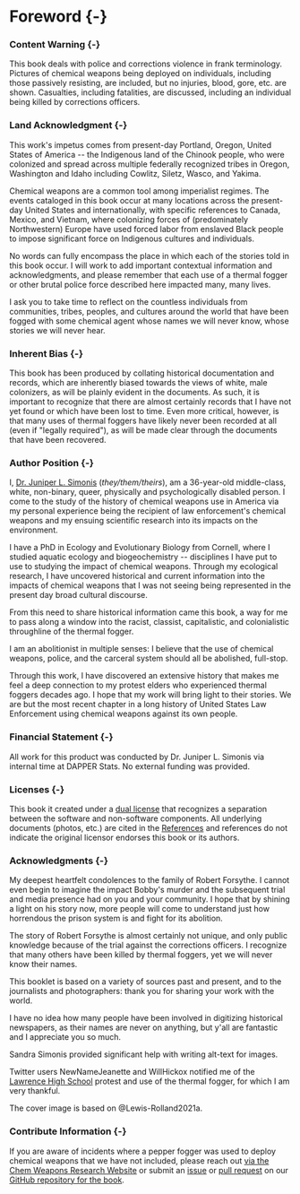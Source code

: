 # Foreword {-}

### Content Warning {-}

This book deals with police and corrections violence in frank terminology.
Pictures of chemical weapons being deployed on individuals, including those passively resisting, are included, but no injuries, blood, gore, etc. are shown.
Casualties, including fatalities, are discussed, including an individual being killed by corrections officers.


### Land Acknowledgment {-}

This work's impetus comes from present-day Portland, Oregon, United States of America -- the Indigenous land of the Chinook people, who were colonized and spread across multiple federally recognized tribes in Oregon, Washington and Idaho including Cowlitz, Siletz, Wasco, and Yakima.

Chemical weapons are a common tool among imperialist regimes.
The events cataloged in this book occur at many locations across the present-day United States and internationally, with specific references to Canada, Mexico, and Vietnam, where colonizing forces of (predominately Northwestern) Europe have used forced labor from enslaved Black people to impose significant force on Indigenous cultures and individuals.

No words can fully encompass the place in which each of the stories told in this book occur.
I will work to add important contextual information and acknowledgments, and please remember that each use of a thermal fogger or other brutal police force described here impacted many, many lives.

I ask you to take time to reflect on the countless individuals from communities, tribes, peoples, and cultures around the world that have been fogged with some chemical agent whose names we will never know, whose stories we will never hear.

### Inherent Bias {-}

This book has been produced by collating historical documentation and records, which are inherently biased towards the views of white, male colonizers, as will be plainly evident in the documents.
As such, it is important to recognize that there are almost certainly records that I have not yet found or which have been lost to time.
Even more critical, however, is that many uses of thermal foggers have likely never been recorded at all (even if "legally required"), as will be made clear through the documents that have been recovered.

### Author Position {-}

I, [Dr. Juniper L. Simonis](https://juniperlsimonis.com) (_they/them/theirs_), am a 36-year-old middle-class, white, non-binary, queer, physically and psychologically disabled person. 
I come to the study of the history of chemical weapons use in America via my personal experience being the recipient of law enforcement's chemical weapons and my ensuing scientific research into its impacts on the environment.

I have a PhD in Ecology and Evolutionary Biology from Cornell, where I studied aquatic ecology and biogeochemistry -- disciplines I have put to use to studying the impact of chemical weapons.
Through my ecological research, I have uncovered historical and current information into the impacts of chemical weapons that I was not seeing being represented in the present day broad cultural discourse. 

From this need to share historical information came this book, a way for me to pass along a window into the racist, classist, capitalistic, and colonialistic throughline of the thermal fogger.

I am an abolitionist in multiple senses: I believe that the use of chemical weapons, police, and the carceral system should all be abolished, full-stop.

Through this work, I have discovered an extensive history that makes me feel a deep connection to my protest elders who experienced thermal foggers decades ago.
I hope that my work will bring light to their stories.
We are but the most recent chapter in a long history of United States Law Enforcement using chemical weapons against its own people.

### Financial Statement {-}

All work for this product was conducted by Dr. Juniper L. Simonis via internal time at DAPPER Stats.
No external funding was provided.

### Licenses {-}

This book it created under a [dual license](https://github.com/chemicalweaponsresearch/thermal_fogger/blob/main/LICENSE.md) that recognizes a separation between the software and non-software components.
All underlying documents (photos, etc.) are cited in the [References](#References) and references do not indicate the original licensor endorses this book or its authors.

### Acknowledgments {-}

My deepest heartfelt condolences to the family of Robert Forsythe.
I cannot even begin to imagine the impact Bobby's murder and the subsequent trial and media presence had on you and your community.
I hope that by shining a light on his story now, more people will come to understand just how horrendous the prison system is and fight for its abolition.

The story of Robert Forsythe is almost certainly not unique, and only public knowledge because of the trial against the corrections officers.
I recognize that many others have been killed by thermal foggers, yet we will never know their names.

This booklet is based on a variety of sources past and present, and to the journalists and photographers: thank you for sharing your work with the world. 

I have no idea how many people have been involved in digitizing historical newspapers, as their names are never on anything, but y'all are fantastic and I appreciate you so much.

Sandra Simonis provided significant help with writing alt-text for images.

Twitter users NewNameJeanette and WillHickox notified me of the [Lawrence High School](#Lawrence1970_04_21) protest and use of the thermal fogger, for which I am very thankful.

The cover image is based on @Lewis-Rolland2021a.

### Contribute Information {-} 

If you are aware of incidents where a pepper fogger was used to deploy chemical weapons that we have not included, please reach out [via the Chem Weapons Research Website](https://chemicalweaponsresearch.com/contact/) or submit an [issue](https://github.com/chemicalweaponsresearch/thermal_fogger/issues/new/choose) or [pull request](https://github.com/chemicalweaponsresearch/thermal_fogger/compare) on our [GitHub repository for the book](https://github.com/chemicalweaponsresearch/thermal_fogger).
